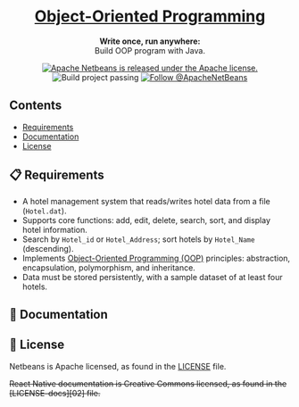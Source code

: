 <h1 align="center">
    <a href="[https://reactnative.dev/](https://netbeans.apache.org/tutorial/main/kb/docs/php/wish-list-lesson4/)">
    Object-Oriented Programming
  </a>
</h1>

<p align="center">
  <strong>Write once, run anywhere:</strong><br>
  Build OOP program with Java.
</p>

<p align="center">
  <a href="https://github.com/apache/netbeans/blob/master/LICENSE">
    <img src="https://img.shields.io/badge/license-Apache-orange.svg" alt="Apache Netbeans is released under the Apache license." />
  </a>
  <a>
    <img src="https://img.shields.io/badge/build-passing-brightgreen" alt="Build project passing" />
  </a>
  <a href="https://twitter.com/intent/follow?screen_name=reactnative">
    <img src="https://img.shields.io/twitter/follow/apache.svg?label=Follow%20@ApacheNetBeans" alt="Follow @ApacheNetBeans" />
  </a>
</p>


## Contents
- [Requirements](#-requirements)
- [Documentation](#-)
- [License](#-license)

## 📋 Requirements
- A hotel management system that reads/writes hotel data from a file (`Hotel.dat`).
- Supports core functions: add, edit, delete, search, sort, and display hotel information.
- Search by `Hotel_id` or `Hotel_Address`; sort hotels by `Hotel_Name` (descending).
- Implements [Object-Oriented Programming (OOP)](https://www.geeksforgeeks.org/introduction-of-object-oriented-programming/) principles: abstraction, encapsulation, polymorphism, and inheritance.
- Data must be stored persistently, with a sample dataset of at least four hotels.

## 📖 Documentation

## 📄 License
Netbeans is Apache licensed, as found in the [LICENSE][01] file.

~~React Native documentation is Creative Commons licensed, as found in the [LICENSE-docs][02] file.~~

[01]: https://github.com/apache/netbeans/blob/master/LICENSE
[ld]: https://github.com/facebook/react-native/blob/main/LICENSE-docs
